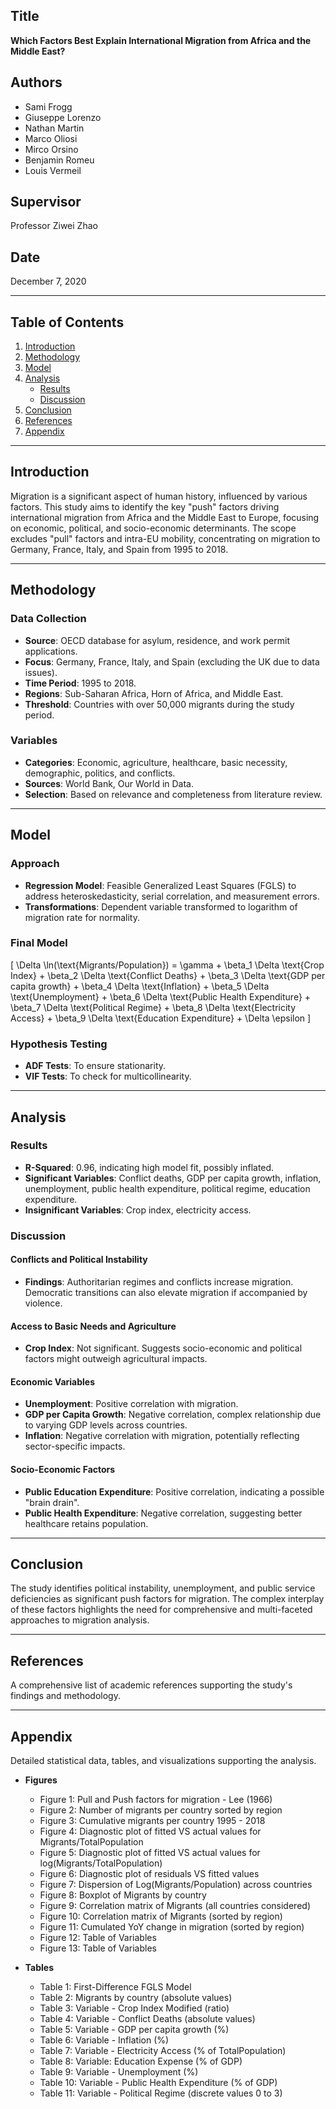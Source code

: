 ## Title
**Which Factors Best Explain International Migration from Africa and the Middle East?**

## Authors
- Sami Frogg
- Giuseppe Lorenzo
- Nathan Martin
- Marco Oliosi
- Mirco Orsino
- Benjamin Romeu
- Louis Vermeil

## Supervisor
Professor Ziwei Zhao

## Date
December 7, 2020

---

## Table of Contents
1. [Introduction](#introduction)
2. [Methodology](#methodology)
3. [Model](#model)
4. [Analysis](#analysis)
    - [Results](#results)
    - [Discussion](#discussion)
5. [Conclusion](#conclusion)
6. [References](#references)
7. [Appendix](#appendix)

---

## Introduction

Migration is a significant aspect of human history, influenced by various factors. This study aims to identify the key "push" factors driving international migration from Africa and the Middle East to Europe, focusing on economic, political, and socio-economic determinants. The scope excludes "pull" factors and intra-EU mobility, concentrating on migration to Germany, France, Italy, and Spain from 1995 to 2018.

---

## Methodology

### Data Collection
- **Source**: OECD database for asylum, residence, and work permit applications.
- **Focus**: Germany, France, Italy, and Spain (excluding the UK due to data issues).
- **Time Period**: 1995 to 2018.
- **Regions**: Sub-Saharan Africa, Horn of Africa, and Middle East.
- **Threshold**: Countries with over 50,000 migrants during the study period.

### Variables
- **Categories**: Economic, agriculture, healthcare, basic necessity, demographic, politics, and conflicts.
- **Sources**: World Bank, Our World in Data.
- **Selection**: Based on relevance and completeness from literature review.

---

## Model

### Approach
- **Regression Model**: Feasible Generalized Least Squares (FGLS) to address heteroskedasticity, serial correlation, and measurement errors.
- **Transformations**: Dependent variable transformed to logarithm of migration rate for normality.

### Final Model
\[
\Delta \ln(\text{Migrants/Population}) = \gamma + \beta_1 \Delta \text{Crop Index} + \beta_2 \Delta \text{Conflict Deaths} + \beta_3 \Delta \text{GDP per capita growth} + \beta_4 \Delta \text{Inflation} + \beta_5 \Delta \text{Unemployment} + \beta_6 \Delta \text{Public Health Expenditure} + \beta_7 \Delta \text{Political Regime} + \beta_8 \Delta \text{Electricity Access} + \beta_9 \Delta \text{Education Expenditure} + \Delta \epsilon
\]

### Hypothesis Testing
- **ADF Tests**: To ensure stationarity.
- **VIF Tests**: To check for multicollinearity.

---

## Analysis

### Results
- **R-Squared**: 0.96, indicating high model fit, possibly inflated.
- **Significant Variables**: Conflict deaths, GDP per capita growth, inflation, unemployment, public health expenditure, political regime, education expenditure.
- **Insignificant Variables**: Crop index, electricity access.

### Discussion

#### Conflicts and Political Instability
- **Findings**: Authoritarian regimes and conflicts increase migration. Democratic transitions can also elevate migration if accompanied by violence.

#### Access to Basic Needs and Agriculture
- **Crop Index**: Not significant. Suggests socio-economic and political factors might outweigh agricultural impacts.

#### Economic Variables
- **Unemployment**: Positive correlation with migration.
- **GDP per Capita Growth**: Negative correlation, complex relationship due to varying GDP levels across countries.
- **Inflation**: Negative correlation with migration, potentially reflecting sector-specific impacts.

#### Socio-Economic Factors
- **Public Education Expenditure**: Positive correlation, indicating a possible "brain drain".
- **Public Health Expenditure**: Negative correlation, suggesting better healthcare retains population.

---

## Conclusion

The study identifies political instability, unemployment, and public service deficiencies as significant push factors for migration. The complex interplay of these factors highlights the need for comprehensive and multi-faceted approaches to migration analysis.

---

## References

A comprehensive list of academic references supporting the study's findings and methodology.

---

## Appendix

Detailed statistical data, tables, and visualizations supporting the analysis.

- **Figures**
  - Figure 1: Pull and Push factors for migration - Lee (1966)
  - Figure 2: Number of migrants per country sorted by region
  - Figure 3: Cumulative migrants per country 1995 - 2018
  - Figure 4: Diagnostic plot of fitted VS actual values for Migrants/TotalPopulation
  - Figure 5: Diagnostic plot of fitted VS actual values for log(Migrants/TotalPopulation)
  - Figure 6: Diagnostic plot of residuals VS fitted values
  - Figure 7: Dispersion of Log(Migrants/Population) across countries
  - Figure 8: Boxplot of Migrants by country
  - Figure 9: Correlation matrix of Migrants (all countries considered)
  - Figure 10: Correlation matrix of Migrants (sorted by region)
  - Figure 11: Cumulated YoY change in migration (sorted by region)
  - Figure 12: Table of Variables
  - Figure 13: Table of Variables

- **Tables**
  - Table 1: First-Difference FGLS Model
  - Table 2: Migrants by country (absolute values)
  - Table 3: Variable - Crop Index Modified (ratio)
  - Table 4: Variable - Conflict Deaths (absolute values)
  - Table 5: Variable - GDP per capita growth (%)
  - Table 6: Variable - Inflation (%)
  - Table 7: Variable - Electricity Access (% of TotalPopulation)
  - Table 8: Variable: Education Expense (% of GDP)
  - Table 9: Variable - Unemployment (%)
  - Table 10: Variable - Public Health Expenditure (% of GDP)
  - Table 11: Variable - Political Regime (discrete values 0 to 3)

